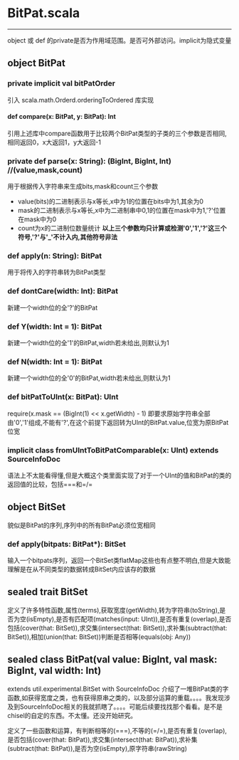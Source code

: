 # BitPat.scala

------
object 或 def 的private是否为作用域范围。是否可外部访问。implicit为隐式变量

## object BitPat

### private implicit val bitPatOrder

引入 scala.math.Orderd.orderingToOrdered 库实现

#### def compare(x: BitPat, y: BitPat): Int

引用上述库中compare函数用于比较两个BitPat类型的子类的三个参数是否相同,相同返回0，x大返回1，y大返回-1

### private def parse(x: String): (BigInt, BigInt, Int) //(value,mask,count)

用于根据传入字符串来生成bits,mask和count三个参数

* value(bits)的二进制表示与x等长,x中为1的位置在bits中为1,其余为0
* mask的二进制表示与x等长,x中为二进制串中0,1的位置在mask中为1,'?'位置在mask中为0
* count为x的二进制位数量统计
**以上三个参数均只计算或检测'0','1','?'这三个符号,'?'与'_'不计入内,其他符号非法**

### def apply(n: String): BitPat

用于将传入的字符串转为BitPat类型

### def dontCare(width: Int): BitPat

新建一个width位的全'?'的BitPat

### def Y(width: Int = 1): BitPat

新建一个width位的全'1'的BitPat,width若未给出,则默认为1

### def N(width: Int = 1): BitPat

新建一个width位的全'0'的BitPat,width若未给出,则默认为1

### def bitPatToUInt(x: BitPat): UInt

require(x.mask == (BigInt(1) << x.getWidth) - 1)
即要求原始字符串全部由'0','1'组成,不能有'?',在这个前提下返回转为UInt的BitPat.value,位宽为原BitPat位宽

### implicit class fromUIntToBitPatComparable(x: UInt) extends SourceInfoDoc

语法上不太能看得懂,但是大概这个类里面实现了对于一个UInt的值和BitPat的类的返回值的比较，包括===和=/=

## object BitSet

貌似是BitPat的序列,序列中的所有BitPat必须位宽相同

### def apply(bitpats: BitPat*): BitSet

输入一个bitpats序列，返回一个BitSet类flatMap这些也有点整不明白,但是大致能理解是在从不同类型的数据转成BitSet内应该存的数据

## sealed trait BitSet

定义了许多特性函数,属性(terms),获取宽度(getWidth),转为字符串(toString),是否为空(isEmpty),是否有匹配项(matches(input: UInt)),是否有重复(overlap),是否包括(cover(that: BitSet)),求交集(intersect(that: BitSet)),求补集(subtract(that: BitSet)),相加(union(that: BitSet))判断是否相等(equals(obj: Any))   

## sealed class BitPat(val value: BigInt, val mask: BigInt, val width: Int)  

extends util.experimental.BitSet with SourceInfoDoc
介绍了一堆BitPat类的字函数,如获得宽度之类，也有获得原串之类的，以及部分运算的重载。。。。我发现涉及到SourceInfoDoc相关的我就抓瞎了。。。。可能后续要找找那个看看。是不是chisel的自定的东西。不太懂。还没开始研究。

定义了一些函数和运算，有判断相等的(===),不等的(=/=),是否有重复(overlap),是否包括(cover(that: BitPat)),求交集(intersect(that: BitPat)),求补集(subtract(that: BitPat)),是否为空(isEmpty),原字符串(rawString)  

